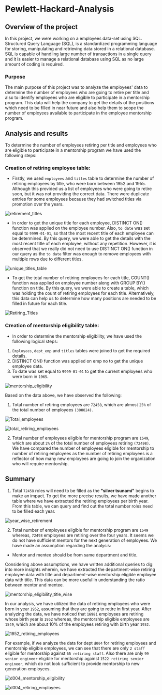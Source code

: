 # Pewlett-Hackard-Analysis

## Overview of the project

In this project, we were working on a employees data-set using SQL. Structured Query Language (SQL), is a standardized
programming language for storing, manipulating and retrieving data stored in a relational database. SQL is capable
of handling large number of transactions in a single query and it is easier to manage a relational database using SQL as
no large amount of coding is required. 

### Purpose

The main purpose of this project was to analyze the employees' data to determine the number of employees who are going
to retire per title and also to identify employees who are eligible to participate in a mentorship program. This data will
help the company to get the details of the positions which need to be filled in near future and also help them to scope the
number of employees available to participate in the employee mentorship program.

## Analysis and results 

To determine the number of employees retiring per title and employees who are eligible to participate in a
mentorship program we have used the following steps:

### Creation of retiring employee table:

- Firstly, we used `employees` and `titles` table to determine the number of retiring employees by title, who were born
between 1952 and 1955. Although this provided us a list of employees who were going to retire soon, but it was not providing
the correct data. There were duplicate entries for some employees because they had switched titles via promotion over the
years.

![retirement_titles](image_analysis/retirement_titles.png)

- In order to get the unique title for each employee, DISTINCT ON() function was applied on the employee number. Also,
`to date` was set equal to `9999-01-01`, so that the most recent title of each employee can be determined. By this query,
we were able to get the details with the most recent title of each employee, without any repetition. However, it
is observed that we really did not need to use DISTINCT ON() function in our query as the `to date` filter was
enough to remove employees with multiple rows due to different titles.

![unique_titles_table](image_analysis/unique_titles_table.png)

- To get the total number of retiring employees for each title, COUNT() function was applied on employee number along
with GROUP BY() function on title. By this query, we were able to create a table, which was holding the count of retiring
employees for each title. Alternatively, this data can help us to determine how many positions are needed to be filled
in future for each title.

![Retiring_Titles](image_analysis/Retiring_Titles.png)

### Creation of mentorship eligibility table: 

- In order to determine the mentorship eligibility, we have used the following logical steps:

1. `Employees`, `dept_emp` and `titles` tables were joined to get the required details.
2. DISTINCT ON() function was applied on emp no to get the unique employee data.
3. To date was set equal to `9999-01-01` to get the current employees who were born in `1965`.

![mentorship_eligibility](image_analysis/mentorship_eligibilty.png)

Based on the data above, we have observed the following: 

1. Total number of retiring employees are `72458`, which are almost `25%` of the total number of employees `(300024)`.

![Total_employees](image_analysis/Total_employees.png)

![total_retiring_employees](image_analysis/total_retiring_employees.png)

2. Total number of employees eligible for mentorship program are `1549`, which are about `2%` of the total number of
employees retiring `(72498)`. We have compared the number of employees eligible for mentorship to number of retiring
employees as the number of retiring employees is a reflector of how many new employees are going to join the
organization who will require mentorship.


## Summary

1. Total `72458` roles will need to be filled as the **"silver tsunami"** begins to make an impact. To get the more precise
results, we have made another table where we have extracted the retiring employees per birth year. From this table,
we can query and find out the total number roles need to be filled each year.

![year_wise_retirement](image_analysis/year_wise_retirement.png)

2. Total number of employees eligible for mentorship program are `1549` whereas, `72498` employees are retiring over the four
years. It seems we do not have sufficient mentors for the next generation of employees. We have made an assumption regarding
the analysis:
- Mentor and mentee should be from same department and title. 

Considering above assumptions, we have written additional queries to dig into more insights wherein, we have extracted
the department-wise retiring employee data with title and department-wise mentorship eligible employee data with title.
This data can be more useful in understanding the ratio between mentor and mentee.

![mentorship_eligibility_title_wise](image_analysis/mentorship_eligibility_title_wise.png)

In our analysis, we have utilized the data of retiring employees who were born in year `1952`, assuming that they are
going to retire in first year. After analyzing the data, we have noticed that `16981` employees are retiring whose
birth year is `1952` whereas, the mentorship eligible employees are `1549`, which are about 10% of the employees retiring
with birth year `1952`. 

![1952_retiring_employees](image_analysis/1952_retiring_employees.png)

For example, if we analyze the data for dept `d004` for retiring employees and mentorship eligible employees, we can see
that there are only `2 staff` eligible for mentorship against `65 retiring staff`. Also there are only `99 senior engineer`
eligible for mentorship against `1522 retiring senior engineer`, which do not look sufficient to provide mentorship
to new generation employees.

![d004_mentorship_eligibility](image_analysis/d004_mentorship_eligibility.png)

![d004_retiring_employees](image_analysis/d004_retiring_employees.png)
 


